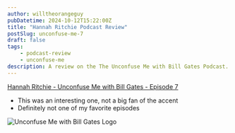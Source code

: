 ```yaml
---
author: willtheorangeguy
pubDatetime: 2024-10-12T15:22:00Z
title: "Hannah Ritchie Podcast Review"
postSlug: unconfuse-me-7
draft: false
tags:
    - podcast-review
    - unconfuse-me
description: A review on the The Unconfuse Me with Bill Gates Podcast.
---
```


[Hannah Ritchie - Unconfuse Me with Bill Gates - Episode 7](https://www.gatesnotes.com/Podcast#:~:text=Gates%20%2D%20Episode%C2%A07-,Hannah%20Ritchie,-2/1/2024)

- This was an interesting one, not a big fan of the accent
- Definitely not one of my favorite episodes

![Unconfuse Me with Bill Gates Logo](https://is1-ssl.mzstatic.com/image/thumb/Podcasts116/v4/cb/35/76/cb357676-ac2b-cd5a-5724-6ba92cb4b350/mza_5160750265349196509.png/300x300bb.webp)
